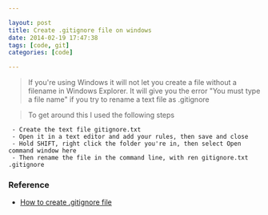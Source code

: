 ```yaml
---

layout: post
title: Create .gitignore file on windows
date: 2014-02-19 17:47:38
tags: [code, git]
categories: [code]

---
```


> If you're using Windows it will not let you create a file without a filename in Windows Explorer. It will give you the error "You must type a file name" if you try to rename a text file as .gitignore

> To get around this I used the following steps

```
 - Create the text file gitignore.txt
 - Open it in a text editor and add your rules, then save and close
 - Hold SHIFT, right click the folder you're in, then select Open command window here
 - Then rename the file in the command line, with ren gitignore.txt .gitignore
```

### Reference

- [How to create .gitignore file](http://stackoverflow.com/a/12298593/724897)